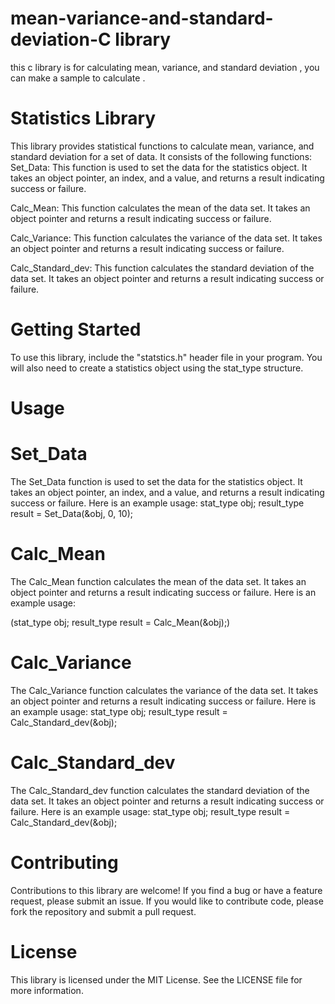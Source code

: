 # mean-variance-and-standard-deviation-C library 
this c library is for calculating mean, variance, and standard deviation , you can make a sample to calculate .

# Statistics Library
This library provides statistical functions to calculate mean, variance, and standard deviation for a set of data. It consists of the following functions:
Set_Data: This function is used to set the data for the statistics object. It takes an object pointer, an index, and a value, and returns a result indicating success or failure.

Calc_Mean: This function calculates the mean of the data set. It takes an object pointer and returns a result indicating success or failure.

Calc_Variance: This function calculates the variance of the data set. It takes an object pointer and returns a result indicating success or failure.

Calc_Standard_dev: This function calculates the standard deviation of the data set. It takes an object pointer and returns a result indicating success or failure.

# Getting Started
To use this library, include the "statstics.h" header file in your program. You will also need to create a statistics object using the stat_type structure.

# Usage
# Set_Data
The Set_Data function is used to set the data for the statistics object. It takes an object pointer, an index, and a value, and returns a result indicating success or failure. Here is an example usage:
stat_type obj;
result_type result = Set_Data(&obj, 0, 10);

# Calc_Mean
The Calc_Mean function calculates the mean of the data set. It takes an object pointer and returns a result indicating success or failure. Here is an example usage:

(stat_type obj;
result_type result = Calc_Mean(&obj);)

# Calc_Variance
The Calc_Variance function calculates the variance of the data set. It takes an object pointer and returns a result indicating success or failure. Here is an example usage:
stat_type obj;
result_type result = Calc_Standard_dev(&obj);

# Calc_Standard_dev
The Calc_Standard_dev function calculates the standard deviation of the data set. It takes an object pointer and returns a result indicating success or failure. Here is an example usage:
stat_type obj;
result_type result = Calc_Standard_dev(&obj);

 # Contributing
 Contributions to this library are welcome! If you find a bug or have a feature request, please submit an issue. If you would like to contribute code, please fork the repository and submit a pull request.
 
 # License
 This library is licensed under the MIT License. See the LICENSE file for more information.


